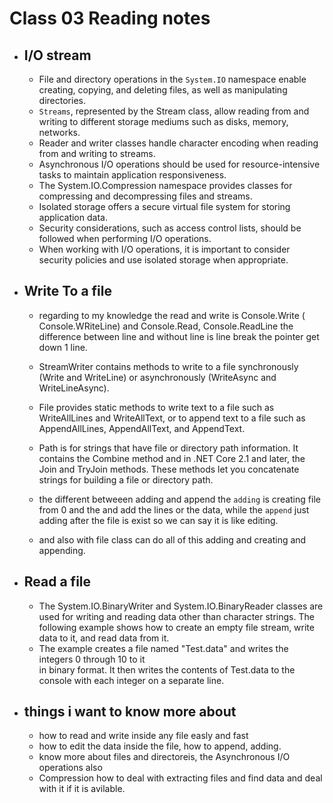 # Class 03 Reading notes 

- ## I/O stream

    - File and directory operations in the `System.IO` namespace enable creating, copying, and deleting files, as well as manipulating directories.
    - `Streams`, represented by the Stream class, allow reading from and writing to different storage mediums such as disks, memory, networks.
    - Reader and writer classes handle character encoding when reading from and writing to streams.
    - Asynchronous I/O operations should be used for resource-intensive tasks to maintain application responsiveness.
    - The System.IO.Compression namespace provides classes for compressing and decompressing files and streams.
    - Isolated storage offers a secure virtual file system for storing application data.
    - Security considerations, such as access control lists, should be followed when performing I/O operations.
    - When working with I/O operations, it is important to consider security policies and use isolated storage when appropriate.



- ## Write To a file

    - regarding to my knowledge the read and write is Console.Write ( Console.WRiteLine) and Console.Read, Console.ReadLine the difference between line and without line is line break the pointer get down 1 line.
    - StreamWriter contains methods to write to a file synchronously (Write and WriteLine) or asynchronously (WriteAsync and WriteLineAsync).

    - File provides static methods to write text to a file such as WriteAllLines and WriteAllText, or to append text to a file such as AppendAllLines, AppendAllText, and AppendText.
    - Path is for strings that have file or directory path information. It contains the Combine method and in .NET Core 2.1 and later, the Join and TryJoin methods. These methods let you concatenate strings for building a file or directory path.

    - the different betweeen adding and append the `adding` is creating file from 0 and the and add the lines or the data, while the `append` just adding after the file is exist so we can say it is like editing.
    - and also with file class can do all of this adding and creating and appending.

- ## Read a file

    - The System.IO.BinaryWriter and System.IO.BinaryReader classes are used for writing and reading data other than character strings. The following example shows how to create an empty file stream, write data to it, and read data from it.
    - The example creates a file named "Test.data" and writes the integers 0 through 10 to it  
     in binary format.
     It then writes the contents of Test.data to the console with each integer on a separate line.


- ## things i want to know more about 

    - how to read and write inside any file easly and fast 
    - how to edit the data inside the file, how to append, adding.
    - know more about files and directoreis, the Asynchronous I/O operations also 
    - Compression how to deal with extracting files and find data and deal with it if it is avilable. 